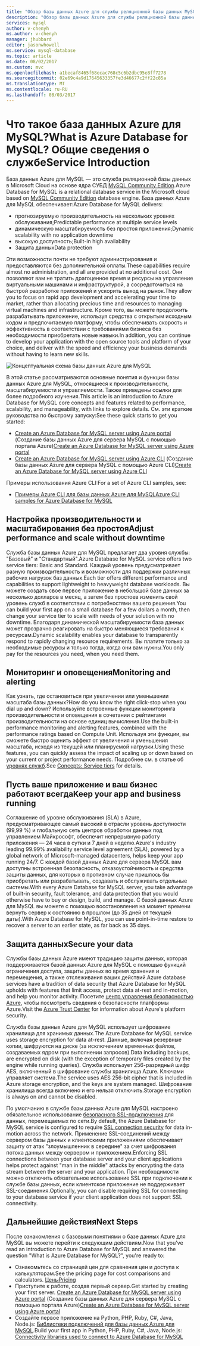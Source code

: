```yaml
---
title: "Обзор базы данных Azure для службы реляционной базы данных MySQL | Документация Майкрософт"
description: "Обзор базы данных Azure для службы реляционной базы данных MySQL."
services: mysql
author: v-chenyh
ms.author: v-chenyh
manager: jhubbard
editor: jasonwhowell
ms.service: mysql-database
ms.topic: article
ms.date: 08/02/2017
ms.custom: mvc
ms.openlocfilehash: a1becaf8465f68ecac768c5c6b2dbc95e8ff7278
ms.sourcegitcommit: 02e69c4a9d17645633357fe3d46677c2ff22c85a
ms.translationtype: MT
ms.contentlocale: ru-RU
ms.lasthandoff: 08/03/2017
---
```

# <a name="what-is-azure-database-for-mysql-service-introduction"></a><span data-ttu-id="2834f-103">Что такое база данных Azure для MySQL?</span><span class="sxs-lookup"><span data-stu-id="2834f-103">What is Azure Database for MySQL?</span></span> <span data-ttu-id="2834f-104">Общие сведения о службе</span><span class="sxs-lookup"><span data-stu-id="2834f-104">Service Introduction</span></span>
<span data-ttu-id="2834f-105">База данных Azure для MySQL — это служба реляционной базы данных в Microsoft Cloud на основе ядра СУБД [MySQL Community Edition](https://www.mysql.com/products/community/).</span><span class="sxs-lookup"><span data-stu-id="2834f-105">Azure Database for MySQL is a relational database service in the Microsoft cloud based on [MySQL Community Edition](https://www.mysql.com/products/community/) database engine.</span></span>  <span data-ttu-id="2834f-106">База данных Azure для MySQL обеспечивает:</span><span class="sxs-lookup"><span data-stu-id="2834f-106">Azure Database for MySQL delivers:</span></span>

- <span data-ttu-id="2834f-107">прогнозируемую производительность на нескольких уровнях обслуживания;</span><span class="sxs-lookup"><span data-stu-id="2834f-107">Predictable performance at multiple service levels</span></span>
- <span data-ttu-id="2834f-108">динамическую масштабируемость без простоя приложения;</span><span class="sxs-lookup"><span data-stu-id="2834f-108">Dynamic scalability with no application downtime</span></span>
- <span data-ttu-id="2834f-109">высокую доступность;</span><span class="sxs-lookup"><span data-stu-id="2834f-109">Built-in high availability</span></span>
- <span data-ttu-id="2834f-110">Защита данных</span><span class="sxs-lookup"><span data-stu-id="2834f-110">Data protection</span></span>

<span data-ttu-id="2834f-111">Эти возможности почти не требуют администрирования и предоставляются без дополнительной оплаты.</span><span class="sxs-lookup"><span data-stu-id="2834f-111">These capabilities require almost no administration, and all are provided at no additional cost.</span></span> <span data-ttu-id="2834f-112">Они позволяют вам не тратить драгоценное время и ресурсы на управление виртуальными машинами и инфраструктурой, а сосредоточиться на быстрой разработке приложений и ускорить выход на рынок.</span><span class="sxs-lookup"><span data-stu-id="2834f-112">They allow you to focus on rapid app development and accelerating your time to market, rather than allocating precious time and resources to managing virtual machines and infrastructure.</span></span> <span data-ttu-id="2834f-113">Кроме того, вы можете продолжить разрабатывать приложение, используя средства с открытым исходным кодом и предпочитаемую платформу, чтобы обеспечивать скорость и эффективность в соответствии с требованиями бизнеса без необходимости приобретать новые навыки.</span><span class="sxs-lookup"><span data-stu-id="2834f-113">In addition, you can continue to develop your application with the open source tools and platform of your choice, and deliver with the speed and efficiency your business demands without having to learn new skills.</span></span>

![Концептуальная схема базы данных Azure для MySQL](media/overview/1-azure-db-for-mysql-conceptual-diagram.png)

<span data-ttu-id="2834f-115">В этой статье рассматриваются основные понятия и функции базы данных Azure для MySQL, относящиеся к производительности, масштабируемости и управляемости. Также приведены ссылки для более подробного изучения.</span><span class="sxs-lookup"><span data-stu-id="2834f-115">This article is an introduction to Azure Database for MySQL core concepts and features related to performance, scalability, and manageability, with links to explore details.</span></span> <span data-ttu-id="2834f-116">См. эти краткие руководства по быстрому запуску:</span><span class="sxs-lookup"><span data-stu-id="2834f-116">See these quick starts to get you started:</span></span>
- <span data-ttu-id="2834f-117">[Create an Azure Database for MySQL server using Azure portal](quickstart-create-mysql-server-database-using-azure-portal.md) (Создание базы данных Azure для сервера MySQL с помощью портала Azure)</span><span class="sxs-lookup"><span data-stu-id="2834f-117">[Create an Azure Database for MySQL server using Azure portal](quickstart-create-mysql-server-database-using-azure-portal.md)</span></span>
- <span data-ttu-id="2834f-118">[Create an Azure Database for MySQL server using Azure CLI](quickstart-create-mysql-server-database-using-azure-cli.md) (Создание базы данных Azure для сервера MySQL с помощью Azure CLI)</span><span class="sxs-lookup"><span data-stu-id="2834f-118">[Create an Azure Database for MySQL server using Azure CLI](quickstart-create-mysql-server-database-using-azure-cli.md)</span></span>

<span data-ttu-id="2834f-119">Примеры использования Azure CLI:</span><span class="sxs-lookup"><span data-stu-id="2834f-119">For a set of Azure CLI samples, see:</span></span>
- [<span data-ttu-id="2834f-120">Примеры Azure CLI для базы данных Azure для MySQL</span><span class="sxs-lookup"><span data-stu-id="2834f-120">Azure CLI samples for Azure Database for MySQL</span></span>](sample-scripts-azure-cli.md)

## <a name="adjust-performance-and-scale-without-downtime"></a><span data-ttu-id="2834f-121">Настройка производительности и масштабирования без простоя</span><span class="sxs-lookup"><span data-stu-id="2834f-121">Adjust performance and scale without downtime</span></span>
<span data-ttu-id="2834f-122">Служба базы данных Azure для MySQL предлагает два уровня службы: "Базовый" и "Стандартный".</span><span class="sxs-lookup"><span data-stu-id="2834f-122">Azure Database for MySQL service offers two service tiers: Basic and Standard.</span></span> <span data-ttu-id="2834f-123">Каждый уровень предусматривает разную производительность и возможности для поддержки различных рабочих нагрузок баз данных.</span><span class="sxs-lookup"><span data-stu-id="2834f-123">Each tier offers different performance and capabilities to support lightweight to heavyweight database workloads.</span></span> <span data-ttu-id="2834f-124">Вы можете создать свое первое приложение в небольшой базе данных за несколько долларов в месяц, а затем без простоев изменить свой уровень служб в соответствии с потребностями вашего решения.</span><span class="sxs-lookup"><span data-stu-id="2834f-124">You can build your first app on a small database for a few dollars a month, then change your service tier to scale with needs of your solution with no downtime.</span></span> <span data-ttu-id="2834f-125">Благодаря динамической масштабируемости база данных может прозрачно реагировать на быстро меняющиеся требования к ресурсам.</span><span class="sxs-lookup"><span data-stu-id="2834f-125">Dynamic scalability enables your database to transparently respond to rapidly changing resource requirements.</span></span> <span data-ttu-id="2834f-126">Вы платите только за необходимые ресурсы и только тогда, когда они вам нужны.</span><span class="sxs-lookup"><span data-stu-id="2834f-126">You only pay for the resources you need, when you need them.</span></span>

## <a name="monitoring-and-alerting"></a><span data-ttu-id="2834f-127">Мониторинг и оповещения</span><span class="sxs-lookup"><span data-stu-id="2834f-127">Monitoring and alerting</span></span>
<span data-ttu-id="2834f-128">Как узнать, где остановиться при увеличении или уменьшении масштаба базы данных?</span><span class="sxs-lookup"><span data-stu-id="2834f-128">How do you know the right click-stop when you dial up and down?</span></span> <span data-ttu-id="2834f-129">Используйте встроенные функции мониторинга производительности и оповещения в сочетании с рейтингами производительности на основе единиц вычисления.</span><span class="sxs-lookup"><span data-stu-id="2834f-129">Use the built-in performance monitoring and alerting features, combined with the performance ratings based on Compute Unit.</span></span> <span data-ttu-id="2834f-130">Используя эти функции, вы сможете быстро оценить эффект от увеличения и уменьшения масштаба, исходя из текущей или планируемой нагрузки.</span><span class="sxs-lookup"><span data-stu-id="2834f-130">Using these features, you can quickly assess the impact of scaling up or down based on your current or project performance needs.</span></span> <span data-ttu-id="2834f-131">Подробнее см. в статье об [уровнях служб](concepts-service-tiers.md).</span><span class="sxs-lookup"><span data-stu-id="2834f-131">See [Concepts: Service tiers](concepts-service-tiers.md) for details.</span></span>

## <a name="keep-your-app-and-business-running"></a><span data-ttu-id="2834f-132">Пусть ваше приложение и ваш бизнес работают всегда</span><span class="sxs-lookup"><span data-stu-id="2834f-132">Keep your app and business running</span></span>
<span data-ttu-id="2834f-133">Соглашение об уровне обслуживания (SLA) в Azure, предусматривающее самый высокий в отрасли уровень доступности (99,99 %) и глобальную сеть центров обработки данных под управлением Майкрософт, обеспечит непрерывную работу приложения — 24 часа в сутки и 7 дней в неделю.</span><span class="sxs-lookup"><span data-stu-id="2834f-133">Azure's industry leading 99.99% availability service level agreement (SLA), powered by a global network of Microsoft-managed datacenters, helps keep your app running 24/7.</span></span> <span data-ttu-id="2834f-134">С каждой базой данных Azure для сервера MySQL вам доступны встроенная безопасность, отказоустойчивость и средства защиты данных, для которых в противном случае пришлось бы приобретать или разрабатывать, создавать и обслуживать отдельные системы.</span><span class="sxs-lookup"><span data-stu-id="2834f-134">With every Azure Database for MySQL server, you take advantage of built-in security, fault tolerance, and data protection that you would otherwise have to buy or design, build, and manage.</span></span> <span data-ttu-id="2834f-135">С базой данных Azure для MySQL вы можете с помощью восстановления на момент времени вернуть сервер к состоянию в прошлом (до 35 дней от текущей даты).</span><span class="sxs-lookup"><span data-stu-id="2834f-135">With Azure Database for MySQL, you can use point-in-time restore to recover a server to an earlier state, as far back as 35 days.</span></span>

## <a name="secure-your-data"></a><span data-ttu-id="2834f-136">Защита данных</span><span class="sxs-lookup"><span data-stu-id="2834f-136">Secure your data</span></span>
<span data-ttu-id="2834f-137">Службы базы данных Azure имеют традицию защиты данных, которая поддерживается базой данных Azure для MySQL с помощью функций ограничения доступа, защиты данных во время хранения и перемещения, а также отслеживания ваших действий.</span><span class="sxs-lookup"><span data-stu-id="2834f-137">Azure database services have a tradition of data security that Azure Database for MySQL upholds with features that limit access, protect data at-rest and in-motion, and help you monitor activity.</span></span> <span data-ttu-id="2834f-138">Посетите [центр управления безопасностью Azure](https://www.microsoft.com/en-us/TrustCenter/Security/default.aspx), чтобы посмотреть сведения о безопасности платформы Azure.</span><span class="sxs-lookup"><span data-stu-id="2834f-138">Visit the [Azure Trust Center](https://www.microsoft.com/en-us/TrustCenter/Security/default.aspx) for information about Azure's platform security.</span></span>

<span data-ttu-id="2834f-139">Служба базы данных Azure для MySQL использует шифрование хранилища для хранимых данных.</span><span class="sxs-lookup"><span data-stu-id="2834f-139">The Azure Database for MySQL service uses storage encryption for data at-rest.</span></span> <span data-ttu-id="2834f-140">Данные, включая резервные копии, шифруются на диске (за исключением временных файлов, создаваемых ядром при выполнении запросов).</span><span class="sxs-lookup"><span data-stu-id="2834f-140">Data including backups, are encrypted on disk (with the exception of temporary files created by the engine while running queries).</span></span> <span data-ttu-id="2834f-141">Служба использует 256-разрядный шифр AES, включенный в шифрование службы хранилища Azure. Ключами управляет система.</span><span class="sxs-lookup"><span data-stu-id="2834f-141">The service uses AES 256-bit cipher that is included in Azure storage encryption, and the keys are system managed.</span></span> <span data-ttu-id="2834f-142">Шифрование хранилища всегда включено и его нельзя отключить.</span><span class="sxs-lookup"><span data-stu-id="2834f-142">Storage encryption is always on and cannot be disabled.</span></span>

<span data-ttu-id="2834f-143">По умолчанию в службе базы данных Azure для MySQL настроено обязательное использование [безопасного SSL-подключения](./concepts-ssl-connection-security.md) для данных, перемещаемых по сети.</span><span class="sxs-lookup"><span data-stu-id="2834f-143">By default, the Azure Database for MySQL service is configured to require [SSL connection security](./concepts-ssl-connection-security.md) for data in-motion across the network.</span></span> <span data-ttu-id="2834f-144">Применение SSL-соединений между сервером базы данных и клиентскими приложениями обеспечивает защиту от атак "злоумышленник в середине" за счет шифрования потока данных между сервером и приложением.</span><span class="sxs-lookup"><span data-stu-id="2834f-144">Enforcing SSL connections between your database server and your client applications helps protect against "man in the middle" attacks by encrypting the data stream between the server and your application.</span></span>  <span data-ttu-id="2834f-145">При необходимости можно отключить обязательное использование SSL при подключении к службе базы данных, если клиентское приложение не поддерживает SSL-соединения.</span><span class="sxs-lookup"><span data-stu-id="2834f-145">Optionally, you can disable requiring SSL for connecting to your database service if your client application does not support SSL connectivity.</span></span>

## <a name="next-steps"></a><span data-ttu-id="2834f-146">Дальнейшие действия</span><span class="sxs-lookup"><span data-stu-id="2834f-146">Next Steps</span></span>
<span data-ttu-id="2834f-147">После ознакомления с базовыми понятиями о базе данных Azure для MySQL вы можете перейти к следующим действиям.</span><span class="sxs-lookup"><span data-stu-id="2834f-147">Now that you've read an introduction to Azure Database for MySQL and answered the question "What is Azure Database for MySQL?", you're ready to:</span></span>
- <span data-ttu-id="2834f-148">Ознакомьтесь со страницей цен для сравнения цен и доступа к калькуляторам.</span><span class="sxs-lookup"><span data-stu-id="2834f-148">See the pricing page for cost comparisons and calculators.</span></span> [<span data-ttu-id="2834f-149">Цены</span><span class="sxs-lookup"><span data-stu-id="2834f-149">Pricing</span></span>](https://azure.microsoft.com/pricing/details/mysql/)
- <span data-ttu-id="2834f-150">Приступите к работе, создав первый сервер.</span><span class="sxs-lookup"><span data-stu-id="2834f-150">Get started by creating your first server.</span></span> <span data-ttu-id="2834f-151">[Create an Azure Database for MySQL server using Azure portal](quickstart-create-mysql-server-database-using-azure-portal.md) (Создание базы данных Azure для сервера MySQL с помощью портала Azure)</span><span class="sxs-lookup"><span data-stu-id="2834f-151">[Create an Azure Database for MySQL server using Azure portal](quickstart-create-mysql-server-database-using-azure-portal.md)</span></span>
- <span data-ttu-id="2834f-152">Создайте первое приложение на Python, PHP, Ruby, C\#, Java, Node.js: [Библиотеки подключений для базы данных Azure для MySQL](concepts-connection-libraries.md).</span><span class="sxs-lookup"><span data-stu-id="2834f-152">Build your first app in Python, PHP, Ruby, C\#, Java, Node.js: [Connectivity libraries used to connect to Azure Database for MySQL](concepts-connection-libraries.md)</span></span>
